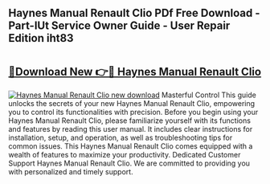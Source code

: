 ## Haynes Manual Renault Clio PDf Free Download - Part-IUt Service Owner Guide - User Repair Edition iht83

# <h2><a href="http://bc62291.oget.top/?id=Haynes+Manual+Renault+Clio">🔗Download New 👉🔴 Haynes Manual Renault Clio</a></h2>

[![Haynes Manual Renault Clio new download](https://i.imgur.com/5g1atiW.png)](http://bc62291.oget.top/?id=Haynes+Manual+Renault+Clio)
Masterful Control This guide unlocks the secrets of your new Haynes Manual Renault Clio, empowering you to control its functionalities with precision. Before you begin using your Haynes Manual Renault Clio, please familiarize yourself with its functions and features by reading this user manual. It includes clear instructions for installation, setup, and operation, as well as troubleshooting tips for common issues. This Haynes Manual Renault Clio comes equipped with a wealth of features to maximize your productivity. Dedicated Customer Support Haynes Manual Renault Clio. We are committed to providing you with personalized and timely support.
